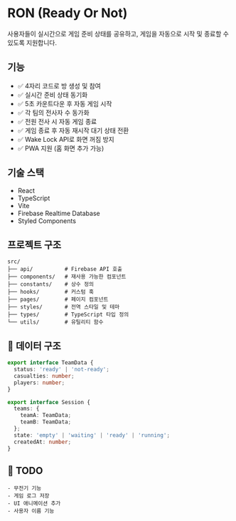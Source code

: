 # RON (Ready Or Not)

사용자들이 실시간으로 게임 준비 상태를 공유하고, 게임을 자동으로 시작 및 종료할 수 있도록 지원합니다.

## 기능

- ✅ 4자리 코드로 방 생성 및 참여
- ✅ 실시간 준비 상태 동기화
- ✅ 5초 카운트다운 후 자동 게임 시작
- ✅ 각 팀의 전사자 수 동가화
- ✅ 전원 전사 시 자동 게임 종료
- ✅ 게임 종료 후 자동 재시작 대기 상태 전환
- ✅ Wake Lock API로 화면 꺼짐 방지
- ✅ PWA 지원 (홈 화면 추가 가능)

## 기술 스택

- React
- TypeScript
- Vite
- Firebase Realtime Database
- Styled Components

## 프로젝트 구조

```
src/
├── api/          # Firebase API 호출
├── components/   # 재사용 가능한 컴포넌트
├── constants/    # 상수 정의
├── hooks/        # 커스텀 훅
├── pages/        # 페이지 컴포넌트
├── styles/       # 전역 스타일 및 테마
├── types/        # TypeScript 타입 정의
└── utils/        # 유틸리티 함수
```

## 🧱 데이터 구조

```ts
export interface TeamData {
  status: 'ready' | 'not-ready';
  casualties: number;
  players: number;
}

export interface Session {
  teams: {
    teamA: TeamData;
    teamB: TeamData;
  };
  state: 'empty' | 'waiting' | 'ready' | 'running';
  createdAt: number;
}
```

## 📝 TODO

    - 무전기 기능
    - 게임 로그 저장
    - UI 애니메이션 추가
    - 사용자 이름 기능

